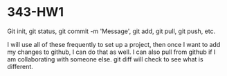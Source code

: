 # 343-HW1


Git init,
git status,
git commit -m 'Message',
git add,
git pull,
git push,
etc.


I will use all of these frequently to set up a project, then once I want to add my changes to github, I can do that as well. I can also pull from github if I am collaborating with someone else. git diff will check to see what is different.
